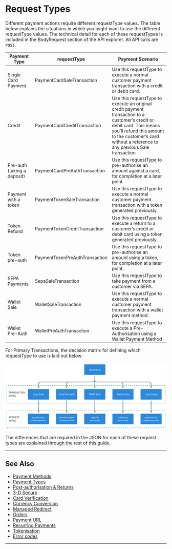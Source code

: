 # Request Types

Different payment actions require different requestType values. The table below explains the situations in which you might want to use the different requestType values. The technical detail for each of these requestTypes is included in the BodyRequest section of the API explorer. All API calls are ```POST```.

|Payment Type|	requestType|	Payment Scenario|
| ----------| ------------ | ---------------- |
|Single Card Payment|	PaymentCardSaleTransaction	|Use this requestType to execute a normal customer payment transaction with a credit or debit card.|
|Credit|	PaymentCardCreditTransaction	  |Use this requestType to execute an original credit payment transaction to a customer’s credit or debit card. This means you’ll refund this amount to the customer’s card without a reference to any previous Sale transaction|
|Pre-auth (taking a deposit)	|PaymentCardPreAuthTransaction|	Use this requestType to pre-authorise an amount against a card, for completion at a later point.|
|Payment with a token	|PaymentTokenSaleTransaction|	Use this requestType to execute a normal customer payment transaction with a token generated previously.|
|Token Refund	|PaymentTokenCreditTransaction|	Use this requestType to execute a return to a customer’s credit or debit card using a token generated previously.|
|Token pre-auth	|PaymentTokenPreAuthTransaction	|Use this requestType to pre-authorise an amount using a token, for completion at a later point.|
|SEPA Payments	|SepaSaleTransaction	|Use this requestType to take payment from a customer via SEPA.|
|Wallet Sale	|WalletSaleTransaction|	Use this requestType to execute a normal customer payment transaction with a wallet payment method.|
|Wallet Pre-Auth	|WalletPreAuthTransaction	|Use this requestType to execute a Pre-Authorisation using a Wallet Payment Method|

For Primary Transactions, the decision matrix for defining which requestType to use is laid out below:

![Request Type Decision Matrix!](/assets/images/3-1-decision-matrix.png "Request Type Decision Matrix")

The differences that are required in the JSON for each of these request types are explained through the rest of this guide.

---

## See Also

- [Payment Methods](?path=docs/3-2-payment-methods.md)
- [Payment Types](?path=docs/3-3-payment-types.md)
- [Post-authorisation & Returns](?path=docs/3-4-post-auth.md)
- [3-D Secure](?path=docs/3-5-3d-secure.md)
- [Card Verification](?path=docs/3-6-card-verification.md)
- [Currency Conversion](?path=docs/3-7-currency-conversion.md)
- [Managed Redirect](?path=docs/3-8-managed-redirect.md)
- [Orders](?path=docs/3-9-orders.md)
- [Payment URL](?path=docs/3-10-payment-url.md)
- [Recurring Payments](?path=docs/3-11-recurring-payments.md)
- [Tokenisation](?path=docs/3-12-tokenisation.md)
- [Error codes](?path=docs/3-13-error-codes.md)

---
